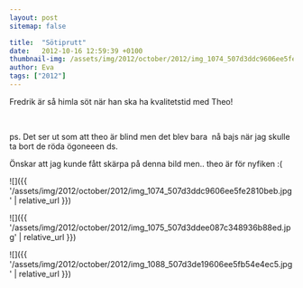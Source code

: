 ```yaml
---
layout: post
sitemap: false

title:  "Sötiprutt"
date:   2012-10-16 12:59:39 +0100
thumbnail-img: /assets/img/2012/october/2012/img_1074_507d3ddc9606ee5fe2810beb.jpg
author: Eva
tags: ["2012"]
---
```


Fredrik är så himla söt när han ska ha kvalitetstid med Theo! 




 




ps. Det ser ut som att theo är blind men det blev bara  nå bajs när jag skulle ta bort de röda ögoneeen ds. 
















Önskar att jag kunde fått skärpa på denna bild men.. theo är för nyfiken :(

![]({{ '/assets/img/2012/october/2012/img_1074_507d3ddc9606ee5fe2810beb.jpg'  | relative_url }})

![]({{ '/assets/img/2012/october/2012/img_1075_507d3ddee087c348936b88ed.jpg'  | relative_url }})

![]({{ '/assets/img/2012/october/2012/img_1088_507d3de19606ee5fb54e4ec5.jpg'  | relative_url }})

